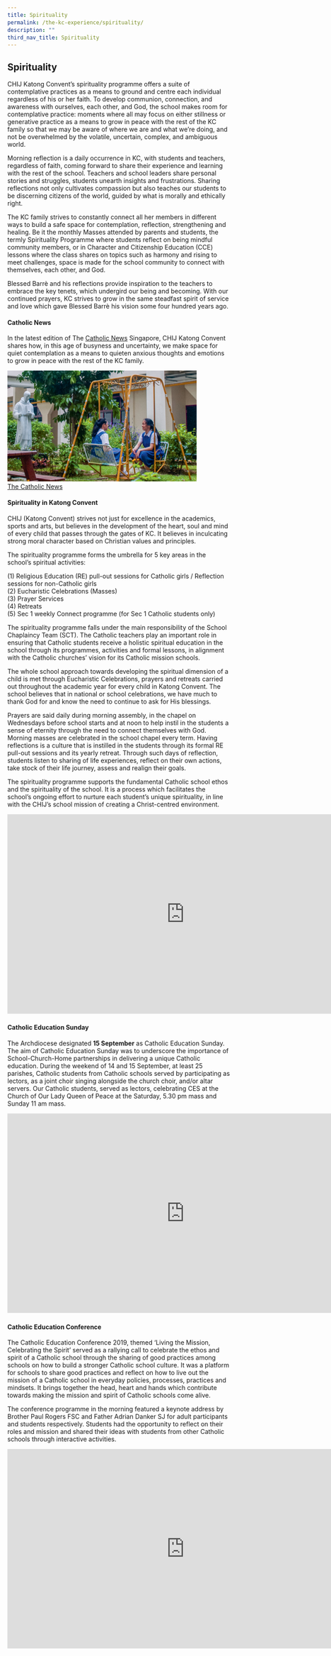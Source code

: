 ```yaml
---
title: Spirituality
permalink: /the-kc-experience/spirituality/
description: ""
third_nav_title: Spirituality
---
```

## Spirituality

CHIJ Katong Convent’s spirituality programme offers a suite of contemplative practices as a means to ground and centre each individual regardless of his or her faith. To develop communion, connection, and awareness with ourselves, each other, and God, the school makes room for contemplative practice: moments where all may focus on either stillness or generative practice as a means to grow in peace with the rest of the KC family so that we may be aware of where we are and what we’re doing, and not be overwhelmed by the volatile, uncertain, complex, and ambiguous world.

Morning reflection is a daily occurrence in KC, with students and teachers, regardless of faith, coming forward to share their experience and learning with the rest of the school. Teachers and school leaders share personal stories and struggles, students unearth insights and frustrations. Sharing reflections not only cultivates compassion but also teaches our students to be discerning citizens of the world, guided by what is morally and ethically right.

The KC family strives to constantly connect all her members in different ways to build a safe space for contemplation, reflection, strengthening and healing. Be it the monthly Masses attended by parents and students, the termly Spirituality Programme where students reflect on being mindful community members, or in Character and Citizenship Education (CCE) lessons where the class shares on topics such as harmony and rising to meet challenges, space is made for the school community to connect with themselves, each other, and God.

Blessed Barrè and his reflections provide inspiration to the teachers to embrace the key tenets, which undergird our being and becoming. With our continued prayers, KC strives to grow in the same steadfast spirit of service and love which gave Blessed Barrè his vision some four hundred years ago.

#### Catholic News

In the latest edition of The&nbsp;[Catholic News](https://catholicnews.sg/2020/03/26/making-space-for-contemplation/)&nbsp;Singapore, CHIJ Katong Convent shares how, in this age of busyness and uncertainty, we make space for quiet contemplation as a means to quieten anxious thoughts and emotions to grow in peace with the rest of the KC family.

<img style="width:85%" src="/images/Catholic News (2).png"><br>
[The Catholic News](https://catholicnews.sg/2020/03/26/making-space-for-contemplation/)

#### Spirituality in Katong Convent

CHIJ (Katong Convent) strives not just for excellence in the academics, sports and arts, but believes in the development of the heart, soul and mind of every child that passes through the gates of KC. It believes in inculcating strong moral character based on Christian values and principles.

The spirituality programme forms the umbrella for 5 key areas in the school’s spiritual activities:

(1) Religious Education (RE) pull-out sessions for Catholic girls / Reflection sessions for non-Catholic girls<br>
(2) Eucharistic Celebrations (Masses)<br>
(3) Prayer Services<br>
(4) Retreats<br>
(5) Sec 1 weekly Connect programme (for Sec 1 Catholic students only)

The spirituality programme falls under the main responsibility of the School Chaplaincy Team (SCT). The Catholic teachers play an important role in ensuring that Catholic students receive a holistic spiritual education in the school through its programmes, activities and formal lessons, in alignment with the Catholic churches’ vision for its Catholic mission schools.

The whole school approach towards developing the spiritual dimension of a child is met through Eucharistic Celebrations, prayers and retreats carried out throughout the academic year for every child in Katong Convent. The school believes that in national or school celebrations, we have much to thank God for and know the need to continue to ask for His blessings.

Prayers are said daily during morning assembly, in the chapel on Wednesdays before school starts and at noon to help instil in the students a sense of eternity through the need to connect themselves with God. Morning masses are celebrated in the school chapel every term. Having reflections is a culture that is instilled in the students through its formal RE pull-out sessions and its yearly retreat. Through such days of reflection, students listen to sharing of life experiences, reflect on their own actions, take stock of their life journey, assess and realign their goals.

The spirituality programme supports the fundamental Catholic school ethos and the spirituality of the school. It is a process which facilitates the school’s ongoing effort to nurture each student’s unique spirituality, in line with the CHIJ’s school mission of creating a Christ-centred environment.

<iframe allowfullscreen="true" height="450" width="800" frameborder="0" src="https://docs.google.com/presentation/d/e/2PACX-1vSSwKfSe2VhMtHFefNyCl9BH4TurG69GHjs92ynnZqomh6cfAjzMIB1G1XU_bWkrf6IQKZr_X_Axxi6/embed?start=false&amp;loop=false&amp;delayms=3000"></iframe>

#### Catholic Education Sunday

The Archdiocese designated&nbsp;**15 September**&nbsp;as Catholic Education Sunday. The aim of Catholic Education Sunday was to underscore the importance of School-Church-Home partnerships in delivering a unique Catholic education. During the weekend of 14 and 15 September, at least 25 parishes, Catholic students from Catholic schools served by participating as lectors, as a joint choir singing alongside the church choir, and/or altar servers. Our Catholic students, served as lectors, celebrating CES at the Church of Our Lady Queen of Peace at the Saturday, 5.30 pm mass and Sunday 11 am mass.

<iframe src="https://docs.google.com/presentation/d/e/2PACX-1vSde9foRIZTndCOanI5xN0Zh3pXp3rj-3ktZicdrGwWcScE7mbpni-5bGfgwcRrUaGPnRnGcIKA-ZVn/embed?start=false&amp;loop=false&amp;delayms=3000" frameborder="0" width="800" height="450" allowfullscreen="true"></iframe>

#### Catholic Education Conference

The Catholic Education Conference 2019, themed ‘Living the Mission, Celebrating the Spirit’ served as a rallying call to celebrate the ethos and spirit of a Catholic school through the sharing of good practices among schools on how to build a stronger Catholic school culture. It was a platform for schools to share good practices and reflect on how to live out the mission of a Catholic school in everyday policies, processes, practices and mindsets. It brings together the head, heart and hands which contribute towards making the mission and spirit of Catholic schools come alive.

The conference programme in the morning featured a keynote address by Brother Paul Rogers FSC and Father Adrian Danker SJ for adult participants and students respectively. Students had the opportunity to reflect on their roles and mission and shared their ideas with students from other Catholic schools through interactive activities.

<iframe allowfullscreen="true" height="450" width="800" frameborder="0" src="https://docs.google.com/presentation/d/e/2PACX-1vSmcur86uJOeXvFzMl6EbqoSU6fR3IjcUyZa-xkcIdMv1PdXkQ-q4GpoJrUDePuwJFjfIqJkf3_Pv0u/embed?start=false&amp;loop=false&amp;delayms=3000"></iframe>